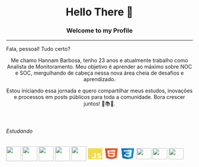 <div align="center"> 
  <h1 >Hello There 🖖</h1>
  <h3 >Welcome to my Profile</h3>  
  <hr>
  <p align="justify">Fala, pessoal! Tudo certo?

Me chamo Hannam Barbosa, tenho 23 anos e atualmente trabalho como Analista de Monitoramento. Meu objetivo é aprender ao máximo sobre NOC e SOC, mergulhando de cabeça nessa nova área cheia de desafios e aprendizado.

Estou iniciando essa jornada e quero compartilhar meus estudos, inovações e processos em posts públicos para toda a comunidade. Bora crescer juntos! 🚀📚🤓.</p>
</div>

<div><br>
  <h6>Estudando</h6>
  <img align="center" height="40" width="40" src="https://upload.wikimedia.org/wikipedia/commons/thumb/a/a3/Zabbix_logo.svg/400px-Zabbix_logo.svg.png">
  <img align="center" height="40" width="40" src="https://github.com/user-attachments/assets/06b2c2ed-8b0f-43ba-8c64-0c59ad5a261f">
  <img align="center" height="40" width="40" src="https://github.com/user-attachments/assets/b9f72a6d-3853-4143-a014-0c0a6583f484">
  <img align="center" height="40" width="40" src="https://img.icons8.com/?size=100&id=9uVrNMu3Zx1K&format=png&color=000000">
  <img align="center" height="40" width="40" src="https://img.icons8.com/?size=100&id=fUGx53gD9Jof&format=png&color=000000">
  <img align="center" height="30" width="40" src="https://raw.githubusercontent.com/devicons/devicon/master/icons/javascript/javascript-plain.svg">
  <img align="center" height="30" width="40" src="https://raw.githubusercontent.com/devicons/devicon/master/icons/html5/html5-original.svg">
  <img align="center" height="30" width="40" src="https://raw.githubusercontent.com/devicons/devicon/master/icons/css3/css3-original.svg">
  <img align="center" height="30" width="40" src="https://cdn.jsdelivr.net/gh/devicons/devicon/icons/bootstrap/bootstrap-original-wordmark.svg" /> 
  <img align="center" height="30" width="40" src="https://cdn.jsdelivr.net/gh/devicons/devicon/icons/mysql/mysql-original.svg"/> 
  <img align="center" height="30" width="40" src="https://cdn.jsdelivr.net/gh/devicons/devicon/icons/php/php-original.svg" />      
</div>
